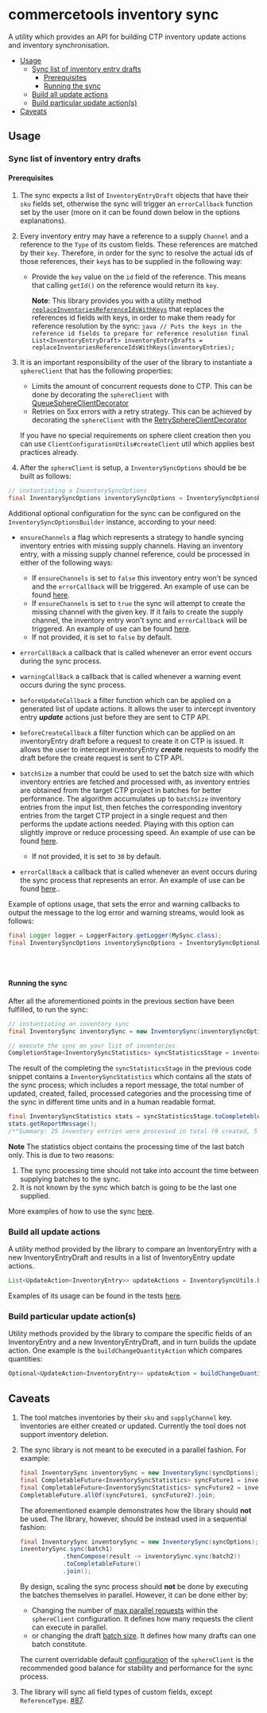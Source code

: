 # commercetools inventory sync

A utility which provides an API for building CTP inventory update actions and inventory synchronisation.

<!-- START doctoc generated TOC please keep comment here to allow auto update -->
<!-- DON'T EDIT THIS SECTION, INSTEAD RE-RUN doctoc TO UPDATE -->


- [Usage](#usage)
  - [Sync list of inventory entry drafts](#sync-list-of-inventory-entry-drafts)
    - [Prerequisites](#prerequisites)
    - [Running the sync](#running-the-sync)
  - [Build all update actions](#build-all-update-actions)
  - [Build particular update action(s)](#build-particular-update-actions)
- [Caveats](#caveats)

<!-- END doctoc generated TOC please keep comment here to allow auto update -->

## Usage

### Sync list of inventory entry drafts

<!-- TODO - GITHUB ISSUE#138: Split into explanation of how to "sync from project to project" vs "import from feed"-->

#### Prerequisites
1. The sync expects a list of `InventoryEntryDraft` objects that have their `sku` fields set,
   otherwise the sync will trigger an `errorCallback` function set by the user (more on it can be found down below in the options explanations).

2. Every inventory entry may have a reference to a supply `Channel` and a reference to the `Type` of its custom fields. These
   references are matched by their `key`. Therefore, in order for the sync to resolve the actual ids of those references,
   their `key`s has to be supplied in the following way:
   - Provide the `key` value on the `id` field of the reference. This means that calling `getId()` on the
   reference would return its `key`. 
     
        **Note**: This library provides you with a utility method 
         [`replaceInventoriesReferenceIdsWithKeys`](https://commercetools.github.io/commercetools-sync-java/v/v1.0.0-M14/com/commercetools/sync/inventories/utils/InventoryReferenceReplacementUtils.html#replaceInventoriesReferenceIdsWithKeys-java.util.List-)
         that replaces the references id fields with keys, in order to make them ready for reference resolution by the sync:
         ````java
         // Puts the keys in the reference id fields to prepare for reference resolution
         final List<InventoryEntryDraft> inventoryEntryDrafts = replaceInventoriesReferenceIdsWithKeys(inventoryEntries);
         ````
     
3. It is an important responsibility of the user of the library to instantiate a `sphereClient` that has the following properties:
    - Limits the amount of concurrent requests done to CTP. This can be done by decorating the `sphereClient` with 
   [QueueSphereClientDecorator](http://commercetools.github.io/commercetools-jvm-sdk/apidocs/io/sphere/sdk/client/QueueSphereClientDecorator.html) 
    - Retries on 5xx errors with a retry strategy. This can be achieved by decorating the `sphereClient` with the 
   [RetrySphereClientDecorator](http://commercetools.github.io/commercetools-jvm-sdk/apidocs/io/sphere/sdk/client/RetrySphereClientDecorator.html)
   
   If you have no special requirements on sphere client creation then you can use `ClientConfigurationUtils#createClient`
   util which applies best practices already.

4. After the `sphereClient` is setup, a `InventorySyncOptions` should be be built as follows: 
````java
// instantiating a InventorySyncOptions
final InventorySyncOptions inventorySyncOptions = InventorySyncOptionsBuilder.of(sphereClient).build();
````

Additional optional configuration for the sync can be configured on the `InventorySyncOptionsBuilder` instance, according to your need:

- `ensureChannels`
a flag which represents a strategy to handle syncing inventory entries with missing supply channels.
Having an inventory entry, with a missing supply channel reference, could be processed in either of the following ways:
    - If `ensureChannels` is set to `false` this inventory entry won't be synced and the `errorCallback` will be triggered.
    An example of use can be found [here](https://github.com/commercetools/commercetools-sync-java/blob/master/src/integration-test/java/com/commercetools/sync/integration/inventories/InventorySyncIT.java#L310).
    - If `ensureChannels` is set to `true` the sync will attempt to create the missing channel with the given key.
      If it fails to create the supply channel, the inventory entry won't sync and `errorCallback` will be triggered.
      An example of use can be found [here](https://github.com/commercetools/commercetools-sync-java/blob/master/src/integration-test/java/com/commercetools/sync/integration/inventories/InventorySyncIT.java#L286).
    - If not provided, it is set to `false` by default.

- `errorCallBack`
a callback that is called whenever an error event occurs during the sync process.

- `warningCallBack` 
a callback that is called whenever a warning event occurs during the sync process.

- `beforeUpdateCallback`
a filter function which can be applied on a generated list of update actions. It allows the user to intercept inventory 
entry **_update_** actions just before they are sent to CTP API.

- `beforeCreateCallback`
a filter function which can be applied on an inventoryEntry draft before a request to create it on CTP is issued. It allows the 
user to intercept inventoryEntry **_create_** requests to modify the draft before the create request is sent to CTP API.

- `batchSize`
a number that could be used to set the batch size with which inventory entries are fetched and processed with,
as inventory entries are obtained from the target CTP project in batches for better performance. The algorithm accumulates up to
`batchSize` inventory entries from the input list, then fetches the corresponding inventory entries from the target CTP project
in a single request and then performs the update actions needed. Playing with this option can slightly improve or reduce processing speed.
An example of use can be found [here](https://github.com/commercetools/commercetools-sync-java/blob/master/src/integration-test/java/com/commercetools/sync/inventories/InventorySyncItTest.java#L318).
    - If not provided, it is set to `30` by default.

- `errorCallBack`
a callback that is called whenever an event occurs during the sync process that represents an error.
An example of use can be found [here](https://github.com/commercetools/commercetools-sync-java/blob/master/src/integration-test/java/com/commercetools/sync/inventories/InventorySyncItTest.java#L391)..

Example of options usage, that sets the error and warning callbacks to output the message to the log error and warning 
streams, would look as follows:
 ```java
 final Logger logger = LoggerFactory.getLogger(MySync.class);
 final InventorySyncOptions inventorySyncOptions = InventorySyncOptionsBuilder.of(sphereClient)
                                                                              .errorCallBack(logger::error)
                                                                              .warningCallBack(logger::warn)
                                                                              .build();
 ```

#### Running the sync
After all the aforementioned points in the previous section have been fulfilled, to run the sync:
````java
// instantiating an inventory sync
final InventorySync inventorySync = new InventorySync(inventorySyncOptions);

// execute the sync on your list of inventories
CompletionStage<InventorySyncStatistics> syncStatisticsStage = inventorySync.sync(inventoryEntryDrafts);
````
The result of the completing the `syncStatisticsStage` in the previous code snippet contains a `InventorySyncStatistics`
which contains all the stats of the sync process; which includes a report message, the total number of updated, created, 
failed, processed categories and the processing time of the sync in different time units and in a
human readable format.
````java
final InventorySyncStatistics stats = syncStatisticsStage.toCompletebleFuture().join();
stats.getReportMessage(); 
/*"Summary: 25 inventory entries were processed in total (9 created, 5 updated, 2 failed to sync)."*/
````

__Note__ The statistics object contains the processing time of the last batch only. This is due to two reasons:
 1. The sync processing time should not take into account the time between supplying batches to the sync. 
 2. It is not known by the sync which batch is going to be the last one supplied.


More examples of how to use the sync [here](/src/integration-test/java/com/commercetools/sync/integration/inventories/InventorySyncIT.java).

### Build all update actions

A utility method provided by the library to compare an InventoryEntry with a new InventoryEntryDraft and results in a list of InventoryEntry
 update actions. 
```java
List<UpdateAction<InventoryEntry>> updateActions = InventorySyncUtils.buildActions(oldEntry, newEntry, inventorySyncOptions);
```

Examples of its usage can be found in the tests 
[here](/src/test/java/com/commercetools/sync/inventories/utils/InventorySyncUtilsTest.java).

### Build particular update action(s)

Utility methods provided by the library to compare the specific fields of an InventoryEntry and a new InventoryEntryDraft, and in turn builds
 the update action. One example is the `buildChangeQuantityAction` which compares quantities:
  
````java
Optional<UpdateAction<InventoryEntry>> updateAction = buildChangeQuantityAction(oldEntry, newEntry);
````

## Caveats

1. The tool matches inventories by their `sku` and `supplyChannel` key. Inventories are either created or updated. 
Currently the tool does not support inventory deletion.
2. The sync library is not meant to be executed in a parallel fashion. For example:
    ````java
    final InventorySync inventorySync = new InventorySync(syncOptions);
    final CompletableFuture<InventorySyncStatistics> syncFuture1 = inventorySync.sync(batch1).toCompletableFuture();
    final CompletableFuture<InventorySyncStatistics> syncFuture2 = inventorySync.sync(batch2).toCompletableFuture();
    CompletableFuture.allOf(syncFuture1, syncFuture2).join;
    ````
    The aforementioned example demonstrates how the library should **not** be used. The library, however, should be instead
    used in a sequential fashion:
    ````java
    final InventorySync inventorySync = new InventorySync(syncOptions);
    inventorySync.sync(batch1)
                .thenCompose(result -> inventorySync.sync(batch2))
                .toCompletableFuture()
                .join();
    ````
    By design, scaling the sync process should **not** be done by executing the batches themselves in parallel. However, it can be done either by:
      - Changing the number of [max parallel requests](/src/main/java/com/commercetools/sync/commons/utils/ClientConfigurationUtils.java#L116) within the `sphereClient` configuration. It defines how many requests the client can execute in parallel.
      - or changing the draft [batch size](https://commercetools.github.io/commercetools-sync-java/v/v1.0.0-M14/com/commercetools/sync/commons/BaseSyncOptionsBuilder.html#batchSize-int-). It defines how many drafts can one batch constitute.
     
    The current overridable default [configuration](/src/main/java/com/commercetools/sync/commons/utils/ClientConfigurationUtils.java#L45) of the `sphereClient` 
    is the recommended good balance for stability and performance for the sync process.
3. The library will sync all field types of custom fields, except `ReferenceType`. [#87](https://github.com/commercetools/commercetools-sync-java/issues/87). 